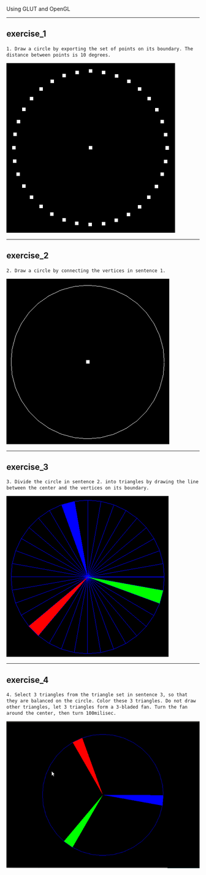 Using GLUT and OpenGL

-------------
## exercise_1

```
1. Draw a circle by exporting the set of points on its boundary. The distance between points is 10 degrees.
```

![lab1](images/ex1.png "image example of ex1")

-------------
## exercise_2

```
2. Draw a circle by connecting the vertices in sentence 1.
```

![lab2](images/ex2.png "image example of ex2")

-------------
## exercise_3

```
3. Divide the circle in sentence 2. into triangles by drawing the line between the center and the vertices on its boundary.
```

![lab3](images/ex3.png "image example of ex3")

-------------
## exercise_4

```
4. Select 3 triangles from the triangle set in sentence 3, so that they are balanced on the circle. Color these 3 triangles. Do not draw other triangles, let 3 triangles form a 3-bladed fan. Turn the fan around the center, then turn 100milisec.
```

![lab4](images/ex4.gif "image example of ex4")